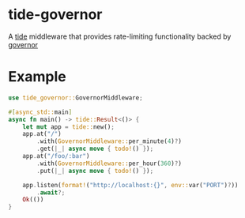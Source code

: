 # tide-governor

A [tide] middleware that provides rate-limiting functionality backed by [governor]

# Example
```rust
use tide_governor::GovernorMiddleware;

#[async_std::main]
async fn main() -> tide::Result<()> {
    let mut app = tide::new();
    app.at("/")
        .with(GovernorMiddleware::per_minute(4)?)
        .get(|_| async move { todo!() });
    app.at("/foo/:bar")
        .with(GovernorMiddleware::per_hour(360)?)
        .put(|_| async move { todo!() });

    app.listen(format!("http://localhost:{}", env::var("PORT")?))
        .await?;
    Ok(())
}
```

[tide]: https://github.com/http-rs/tide/
[governor]: https://github.com/antifuchs/governor
